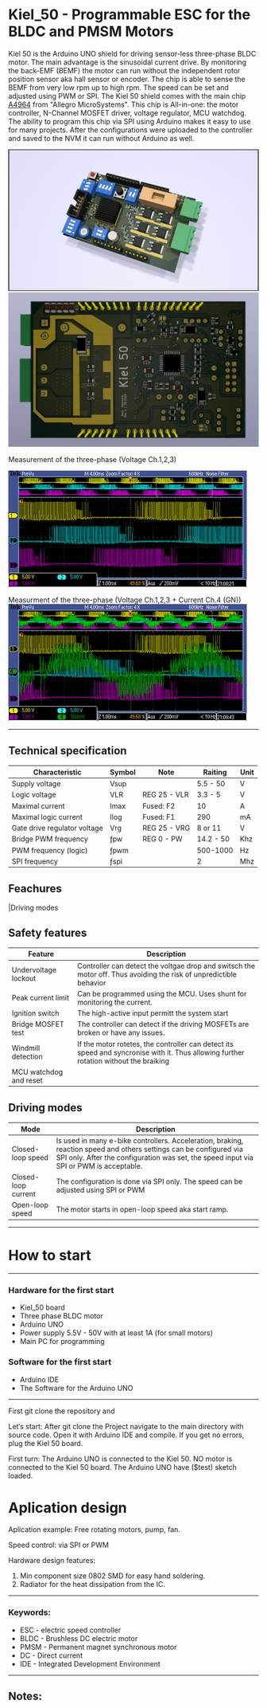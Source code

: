 # Kiel_50 - Programmable ESC for the BLDC and PMSM Motors
Kiel 50 is the Arduino UNO shield for driving sensor-less three-phase BLDC motor. The main advantage is the sinusoidal current drive. By monitoring the back-EMF (BEMF) the motor can run without the independent rotor position sensor aka hall sensor or encoder. The chip is able to sense the BEMF from very low rpm up to high rpm. The speed can be set and adjusted using PWM or SPI. The Kiel 50 shield comes with the main chip [A4964](https://www.allegromicro.com/en/Products/Motor-Drivers/BLDC-Drivers/A4964) from "Allegro MicroSystems". This chip is All-in-one: the motor controller, N-Channel MOSFET driver, voltage regulator, MCU watchdog. The ability to program this chip via SPI using Arduino makes it easy to use for many projects. After the configurations were uploaded to the controller and saved to the NVM it can run without Arduino as well.

![Board_1](/pictures/Kiel_50_H1.jpg)
![Board_3](/pictures/Kiel_50_Hbottom.jpg)

Measurement of the three-phase (Voltage Ch.1,2,3)

![Measurement1](oscillograms/1.PNG)

Measurment of the three-phase (Voltage Ch.1,2,3 + Current Ch.4 (GN))
![Measurement2](oscillograms/3.PNG)

---

## Technical specification
|Characteristic|Symbol|Note|Raiting|Unit|
| --- | --- | --- | --- | --- |
|Supply voltage|Vsup| |5.5 - 50|V|
|Logic voltage|VLR|REG 25 - VLR|3.3 - 5|V|
|Maximal current|Imax|Fused: F2|10|A|
|Maximal logic current|Ilog|Fused: F1|290|mA|
|Gate drive regulator voltage|Vrg|REG 25 - VRG|8 or 11|V|
|Bridge PWM frequency|ƒpw|REG 0 - PW|14.2 - 50|Khz|
|PWM frequency (logic)|ƒpwm||500-1000|Hz|
|SPI frequency|ƒspi||2|Mhz|

## Feachures
|Driving modes

## Safety features
|Feature|Description|
| --- | --- |
|Undervoltage lockout|Controller can detect the voltgae drop and switsch the motor off. Thus avoiding the risk of unpredictible behavior|
|Peak current limit|Can be programmed using the MCU. Uses shunt for monitoring the current.|
|Ignition switch|The high-active input permitt the system start|
|Bridge MOSFET test|The controller can detect if the driving MOSFETs are broken or have any issues.|
|Windmill detection|If the motor rotetes, the controller can detect its speed and syncronise with it. Thus allowing further rotation without the braiking|  
|MCU watchdog and reset||

## Driving modes
| Mode | Description |
| --- | --- |
| Closed-loop speed | Is used in many e-bike controllers. Acceleration, braking, reaction speed and others settings can be configured via SPI only. After the configuration was set, the speed input via SPI or PWM is acceptable. |
| Closed-loop current | The configuration is done via SPI only. The speed can be adjusted using SPI or PWM | 
| Open-loop speed | The motor starts in open-loop speed aka start ramp. |

---


# How to start
---
### Hardware for the first start
- Kiel_50 board
- Three phase BLDC motor
- Arduino UNO
- Power supply 5.5V - 50V with at least 1A (for small motors)
- Main PC for programming

### Software for the first start
- Arduino IDE
- The Software for the Arduino UNO 
---
First git clone the repository and 

Let‘s start: After git clone the Project navigate to the main directory with source code. Open it with Arduino IDE and compile. If you get no errors, plug the Kiel 50 board.

First turn: The Arduino UNO is connected to the Kiel 50. NO motor is connected to the Kiel 50 board. The Arduino UNO have ($test) sketch loaded.

# Aplication design
Aplication example: Free rotating motors, pump, fan.


Speed control: via SPI or PWM

Hardware design features: 
   1. Min component size 0802 SMD for easy hand soldering.
   2. Radiator for the heat dissipation from the IC.


---
### Keywords:
- ESC - electric speed controller
- BLDC - Brushless DC electric motor
- PMSM - Permanent magnet synchronous motor
- DC - Direct current
- IDE - Integrated Development Environment
---

## Notes: